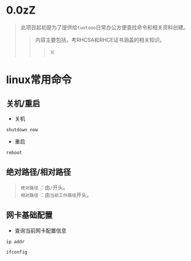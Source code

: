# 0.0zZ
> 此项目起初是为了提供给`tuotooo`日常办公方便查找命令和相关资料创建。
>>内容主要包括，考RHCSA和RHCE证书涵盖的相关知识。
>>>☠️

# linux常用命令
## 关机/重启
- 关机
````
shutdown now
````
- 重启
````
reboot
````
## 绝对路径/相对路径
> `绝对路径` ：由`/`开头。<br>
> `相对路径` ：由`当前工作路径`开头。
## 网卡基础配置
- 查询当前网卡配置信息
````
ip addr
````
````
ifconfig
````

